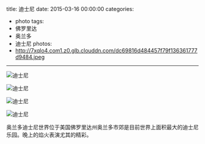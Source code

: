 title: 迪士尼
date: 2015-03-16 00:00:00
categories:
- photo
tags:
- 佛罗里达
- 奥兰多
- 迪士尼
photos:
- http://7xqlo4.com1.z0.glb.clouddn.com/dc69816d484457f79f136361777d9484.jpeg
---

![迪士尼](http://7xqlo4.com1.z0.glb.clouddn.com/b4fe6c1bfb7cdeb08328813a9abf6756.JPG)

![迪士尼](http://7xqlo4.com1.z0.glb.clouddn.com/a22663f5aaffdb62a179adc3e3af9eea.JPG)

![迪士尼](http://7xqlo4.com1.z0.glb.clouddn.com/d30f94726e9711274efb3f36d6aaf48b.JPG)

![迪士尼](http://7xqlo4.com1.z0.glb.clouddn.com/428414c2fb809f96582b9201ebaf3f11.jpeg)

奥兰多迪士尼世界位于美国佛罗里达州奥兰多市郊是目前世界上面积最大的迪士尼乐园。晚上的焰火表演尤其的精彩。